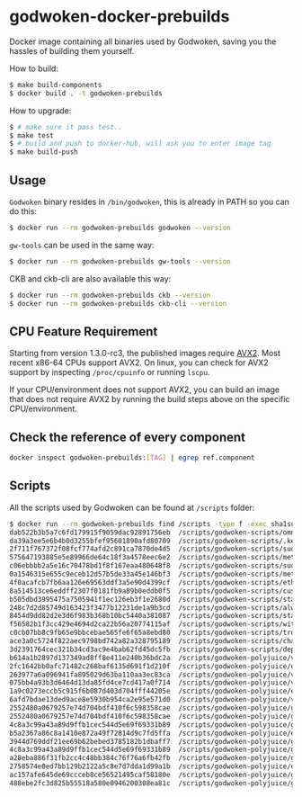 godwoken-docker-prebuilds
=========================

Docker image containing all binaries used by Godwoken, saving you the hassles of building them yourself.

How to build:

```bash
$ make build-components
$ docker build . -t godwoken-prebuilds
```

How to upgrade:

```bash
$ # make sure it pass test..
$ make test
$ # build and push to docker-hub, will ask you to enter image tag
$ make build-push
```

## Usage

`Godwoken` binary resides in `/bin/godwoken`, this is already in PATH so you can do this:

```bash
$ docker run --rm godwoken-prebuilds godwoken --version
```

`gw-tools` can be used in the same way:

```bash
$ docker run --rm godwoken-prebuilds gw-tools --version
```

CKB and ckb-cli are also available this way:

```bash
$ docker run --rm godwoken-prebuilds ckb --version
$ docker run --rm godwoken-prebuilds ckb-cli --version
```

## CPU Feature Requirement

Starting from version 1.3.0-rc3, the published images require [AVX2](https://en.wikipedia.org/wiki/Advanced_Vector_Extensions). Most recent x86-64 CPUs support AVX2. On linux, you can check for AVX2 support by inspecting `/proc/cpuinfo` or running `lscpu`.

If your CPU/environment does not support AVX2, you can build an image that does not require AVX2 by running the build steps above on the specific CPU/environment.

## Check the reference of every component
```bash
docker inspect godwoken-prebuilds:[TAG] | egrep ref.component
```

## Scripts

All the scripts used by Godwoken can be found at `/scripts` folder:

```bash
$ docker run --rm godwoken-prebuilds find /scripts -type f -exec sha1sum {} \;
dab522b3b5a7c6fd179915f9059dac92891756eb  /scripts/godwoken-scripts/omni_lock
da39a3ee5e6b4b0d3255bfef95601890afd80709  /scripts/godwoken-scripts/.keep
2f711f767372f08fcf774afd2c891ca7870de4d5  /scripts/godwoken-scripts/sudt-validator
575647193885e5e89966de64c18f3a4578eec6e2  /scripts/godwoken-scripts/meta-contract-validator
c06ebbbb2a5e16c70478bd1f8f167eaa480648f8  /scripts/godwoken-scripts/sudt-generator
0a1546315e655c9eceb12d57b5de33a45e146bf3  /scripts/godwoken-scripts/meta-contract-generator
4f0acafcb7fb6aa126e69563ddf3a5e90d4399cf  /scripts/godwoken-scripts/eth-account-lock
8a514513ce6eddff2307f0181fb9a89b0eddb0f5  /scripts/godwoken-scripts/custodian-lock
b505dbd3995475a7505941f1ec126eb3f1e2680d  /scripts/godwoken-scripts/stake-lock
248c7d2d85749d163423f3477b12231de1a9b3cd  /scripts/godwoken-scripts/always-success
8454d9dd82d2e3d6f983b368b10bc5440a381087  /scripts/godwoken-scripts/state-validator
f56582b1f3cc429e4694d2ca22b56a20774115af  /scripts/godwoken-scripts/withdrawal-lock
c0cb07bb8c9fb65e9bbcebae565fe6f65a8ebd80  /scripts/godwoken-scripts/tron-account-lock
ace3a0c5724f822aec9798bd742a82a328795189  /scripts/godwoken-scripts/challenge-lock
3d2391764cec321b34cd3ac9e4bab62fd45dc5fb  /scripts/godwoken-scripts/deposit-lock
b614a1b2897d137349ad8ff8e411e240b36bdc2a  /scripts/godwoken-polyjuice/validator_log
2fc1642bb0afc71482c268baf6135d691f1d210f  /scripts/godwoken-polyjuice/eth_addr_reg_validator
263977a6a096941fa895029d63ba110aa3ec83ca  /scripts/godwoken-polyjuice/validator_log.debug
075bb4a93b3d6464d13da85fd4ce7cd417a0f714  /scripts/godwoken-polyjuice/validator.debug
1a9c0273eccb5c915f6b087d403d704fff44205e  /scripts/godwoken-polyjuice/eth_addr_reg_validator.debug
6afd7bdae13ded9ace8e5930b954ca2e95e571d0  /scripts/godwoken-polyjuice/validator
2552480a0679257e74d704bdf410f6c598358cae  /scripts/godwoken-polyjuice/generator_log
2552480a0679257e74d704bdf410f6c598358cae  /scripts/godwoken-polyjuice/generator_log.aot
4c8a3c99a43a89d9ffb1cec544d5e69f69331b89  /scripts/godwoken-polyjuice/generator.aot
b5a2367a86c8a1410e872a49f72814d9c7fd5ffa  /scripts/godwoken-polyjuice/eth_addr_reg_generator
3944d769ddf21ee69b62bebed3785182b1dbaff7  /scripts/godwoken-polyjuice/generator_log.asm
4c8a3c99a43a89d9ffb1cec544d5e69f69331b89  /scripts/godwoken-polyjuice/generator
a28eba886f31fb2cc4c48bb384c76f76a6fb42fb  /scripts/godwoken-polyjuice/generator_log.debug
2758574e0ed7bb129b2122a5c8e7d7dda1d99a1b  /scripts/godwoken-polyjuice/eth_addr_reg_generator.debug
ac157afe645de69ccceb8ce56521495caf58180e  /scripts/godwoken-polyjuice/generator.debug
488ebe2fc3d825b55518a580e0946200308ea81c  /scripts/godwoken-polyjuice/generator.asm
```
